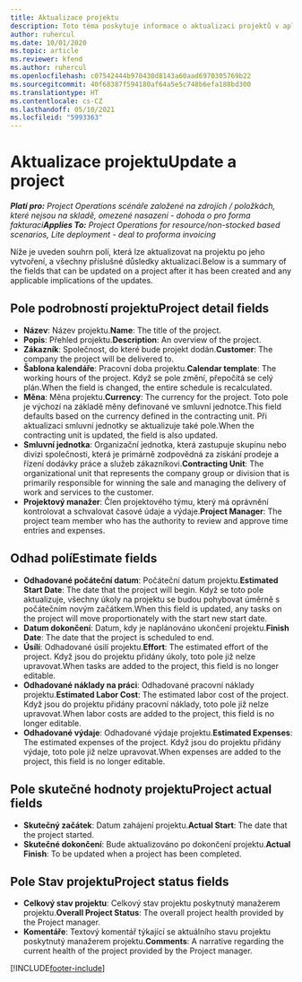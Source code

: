 ```yaml
---
title: Aktualizace projektu
description: Toto téma poskytuje informace o aktualizaci projektů v aplikaci Project Operations.
author: ruhercul
ms.date: 10/01/2020
ms.topic: article
ms.reviewer: kfend
ms.author: ruhercul
ms.openlocfilehash: c07542444b970430d8143a60aad6970305769b22
ms.sourcegitcommit: 40f68387f594180af64a5e5c748b6efa188bd300
ms.translationtype: HT
ms.contentlocale: cs-CZ
ms.lasthandoff: 05/10/2021
ms.locfileid: "5993363"
---
```

# <a name="update-a-project"></a><span data-ttu-id="d3901-103">Aktualizace projektu</span><span class="sxs-lookup"><span data-stu-id="d3901-103">Update a project</span></span>

<span data-ttu-id="d3901-104">_**Platí pro:** Project Operations scénáře založené na zdrojích / položkách, které nejsou na skladě, omezené nasazení - dohoda o pro forma fakturaci_</span><span class="sxs-lookup"><span data-stu-id="d3901-104">_**Applies To:** Project Operations for resource/non-stocked based scenarios, Lite deployment - deal to proforma invoicing_</span></span>

<span data-ttu-id="d3901-105">Níže je uveden souhrn polí, která lze aktualizovat na projektu po jeho vytvoření, a všechny příslušné důsledky aktualizací.</span><span class="sxs-lookup"><span data-stu-id="d3901-105">Below is a summary of the fields that can be updated on a project after it has been created and any applicable implications of the updates.</span></span>

## <a name="project-detail-fields"></a><span data-ttu-id="d3901-106">Pole podrobností projektu</span><span class="sxs-lookup"><span data-stu-id="d3901-106">Project detail fields</span></span>

- <span data-ttu-id="d3901-107">**Název**: Název projektu.</span><span class="sxs-lookup"><span data-stu-id="d3901-107">**Name**: The title of the project.</span></span>
- <span data-ttu-id="d3901-108">**Popis**: Přehled projektu.</span><span class="sxs-lookup"><span data-stu-id="d3901-108">**Description**: An overview of the project.</span></span>
- <span data-ttu-id="d3901-109">**Zákazník**: Společnost, do které bude projekt dodán.</span><span class="sxs-lookup"><span data-stu-id="d3901-109">**Customer**: The company the project will be delivered to.</span></span>
- <span data-ttu-id="d3901-110">**Šablona kalendáře**: Pracovní doba projektu.</span><span class="sxs-lookup"><span data-stu-id="d3901-110">**Calendar template**: The working hours of the project.</span></span> <span data-ttu-id="d3901-111">Když se pole změní, přepočítá se celý plán.</span><span class="sxs-lookup"><span data-stu-id="d3901-111">When the field is changed, the entire schedule is recalculated.</span></span>
- <span data-ttu-id="d3901-112">**Měna**: Měna projektu.</span><span class="sxs-lookup"><span data-stu-id="d3901-112">**Currency**: The currency for the project.</span></span> <span data-ttu-id="d3901-113">Toto pole je výchozí na základě měny definované ve smluvní jednotce.</span><span class="sxs-lookup"><span data-stu-id="d3901-113">This field defaults based on the currency defined in the contracting unit.</span></span> <span data-ttu-id="d3901-114">Při aktualizaci smluvní jednotky se aktualizuje také pole.</span><span class="sxs-lookup"><span data-stu-id="d3901-114">When the contracting unit is updated, the field is also updated.</span></span>
- <span data-ttu-id="d3901-115">**Smluvní jednotka**: Organizační jednotka, která zastupuje skupinu nebo divizi společnosti, která je primárně zodpovědná za získání prodeje a řízení dodávky práce a služeb zákazníkovi.</span><span class="sxs-lookup"><span data-stu-id="d3901-115">**Contracting Unit**: The organizational unit that represents the company group or division that is primarily responsible for winning the sale and managing the delivery of work and services to the customer.</span></span> 
- <span data-ttu-id="d3901-116">**Projektový manažer**: Člen projektového týmu, který má oprávnění kontrolovat a schvalovat časové údaje a výdaje.</span><span class="sxs-lookup"><span data-stu-id="d3901-116">**Project Manager**: The project team member who has the authority to review and approve time entries and expenses.</span></span>

## <a name="estimate-fields"></a><span data-ttu-id="d3901-117">Odhad polí</span><span class="sxs-lookup"><span data-stu-id="d3901-117">Estimate fields</span></span>

- <span data-ttu-id="d3901-118">**Odhadované počáteční datum**: Počáteční datum projektu.</span><span class="sxs-lookup"><span data-stu-id="d3901-118">**Estimated Start Date**: The date that the project will begin.</span></span> <span data-ttu-id="d3901-119">Když se toto pole aktualizuje, všechny úkoly na projektu se budou pohybovat úměrně s počátečním novým začátkem.</span><span class="sxs-lookup"><span data-stu-id="d3901-119">When this field is updated, any tasks on the project will move proportionately with the start new start date.</span></span>
- <span data-ttu-id="d3901-120">**Datum dokončení**: Datum, kdy je naplánováno ukončení projektu.</span><span class="sxs-lookup"><span data-stu-id="d3901-120">**Finish Date**: The date that the project is scheduled to end.</span></span>
- <span data-ttu-id="d3901-121">**Úsílí**: Odhadované úsilí projektu.</span><span class="sxs-lookup"><span data-stu-id="d3901-121">**Effort**: The estimated effort of the project.</span></span> <span data-ttu-id="d3901-122">Když jsou do projektu přidány úkoly, toto pole již nelze upravovat.</span><span class="sxs-lookup"><span data-stu-id="d3901-122">When tasks are added to the project, this field is no longer editable.</span></span>
- <span data-ttu-id="d3901-123">**Odhadované náklady na práci**: Odhadované pracovní náklady projektu.</span><span class="sxs-lookup"><span data-stu-id="d3901-123">**Estimated Labor Cost**: The estimated labor cost of the project.</span></span> <span data-ttu-id="d3901-124">Když jsou do projektu přidány pracovní náklady, toto pole již nelze upravovat.</span><span class="sxs-lookup"><span data-stu-id="d3901-124">When labor costs are added to the project, this field is no longer editable.</span></span>
- <span data-ttu-id="d3901-125">**Odhadované výdaje**: Odhadované výdaje projektu.</span><span class="sxs-lookup"><span data-stu-id="d3901-125">**Estimated Expenses**: The estimated expenses of the project.</span></span> <span data-ttu-id="d3901-126">Když jsou do projektu přidány výdaje, toto pole již nelze upravovat.</span><span class="sxs-lookup"><span data-stu-id="d3901-126">When expenses are added to the project, this field is no longer editable.</span></span>

## <a name="project-actual-fields"></a><span data-ttu-id="d3901-127">Pole skutečné hodnoty projektu</span><span class="sxs-lookup"><span data-stu-id="d3901-127">Project actual fields</span></span>
- <span data-ttu-id="d3901-128">**Skutečný začátek**: Datum zahájení projektu.</span><span class="sxs-lookup"><span data-stu-id="d3901-128">**Actual Start**: The date that the project started.</span></span>
- <span data-ttu-id="d3901-129">**Skutečné dokončení**: Bude aktualizováno po dokončení projektu.</span><span class="sxs-lookup"><span data-stu-id="d3901-129">**Actual Finish**: To be updated when a project has been completed.</span></span>

## <a name="project-status-fields"></a><span data-ttu-id="d3901-130">Pole Stav projektu</span><span class="sxs-lookup"><span data-stu-id="d3901-130">Project status fields</span></span>

- <span data-ttu-id="d3901-131">**Celkový stav projektu**: Celkový stav projektu poskytnutý manažerem projektu.</span><span class="sxs-lookup"><span data-stu-id="d3901-131">**Overall Project Status**: The overall project health provided by the Project manager.</span></span>
- <span data-ttu-id="d3901-132">**Komentáře**: Textový komentář týkající se aktuálního stavu projektu poskytnutý manažerem projektu.</span><span class="sxs-lookup"><span data-stu-id="d3901-132">**Comments**: A narrative regarding the current health of the project provided by the Project manager.</span></span>



[!INCLUDE[footer-include](../includes/footer-banner.md)]